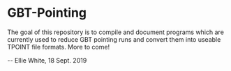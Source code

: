# GBT-Pointing

The goal of this repository is to compile and document programs which are currently used to reduce GBT pointing runs and convert them into useable TPOINT file formats. More to come! 

-- Ellie White, 18 Sept. 2019
